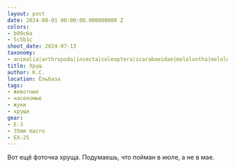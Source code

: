 ```yaml
---
layout: post
date: 2024-08-01 00:00:00.000000000 Z
colors:
- b09c6a
- 5c5b1c
shoot_date: 2024-07-13
taxonomy:
- animalia|arthropoda|insecta|coleoptera|scarabaeidae|melolontha|melolontha melolontha
title: Хрущ
author: К.С.
location: Ёльбаза
tags:
- животные
- насекомые
- жуки
- хрущи
gear:
- E-3
- 35mm macro
- EX-25
---
```

Вот ещё фоточка хруща. Подумаешь, что пойман в июле, а не в мае.

